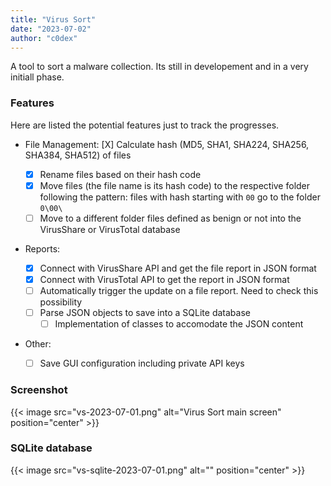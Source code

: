 ```yaml
---
title: "Virus Sort"
date: "2023-07-02"
author: "c0dex"
---
```


A tool to sort a malware collection. Its still in developement and in a very initiall phase.


### Features

Here are listed the potential features just to track the progresses.

- File Management:
    [X] Calculate hash (MD5, SHA1, SHA224, SHA256, SHA384, SHA512) of files 
    
	- [X] Rename files based on their hash code
    - [X] Move files (the file name is its hash code) to the respective folder following the pattern: files with hash starting with `00` go to the folder `0\00\`
    - [ ] Move to a different folder files defined as benign or not into the VirusShare or VirusTotal database
    
- Reports:
    - [X] Connect with VirusShare API and get the file report in JSON format
    - [X] Connect with VirusTotal API to get the report in JSON format
    - [ ] Automatically trigger the update on a file report. Need to check this possibility
    - [ ] Parse JSON objects to save into a SQLite database
        - [ ] Implementation of classes to accomodate the JSON content

- Other:
    - [ ] Save GUI configuration including private API keys


### Screenshot

{{< image src="vs-2023-07-01.png" alt="Virus Sort main screen" position="center" >}}

### SQLite database 

{{< image src="vs-sqlite-2023-07-01.png" alt="" position="center" >}}